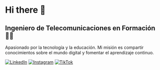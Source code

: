# Hi there 👋

## Ingeniero de Telecomunicaciones en Formación 👨‍💻

Apasionado por la tecnología y la educación. Mi misión es compartir conocimientos sobre el mundo digital y fomentar el aprendizaje continuo.


[![LinkedIn](https://img.shields.io/badge/LinkedIn-Connect-blue)](https://www.linkedin.com/in/brayansgl/)  [![Instagram](https://img.shields.io/badge/Instagram-Follow-pink?logo=instagram)](https://www.instagram.com/brayansgl/) [![TikTok](https://img.shields.io/badge/TikTok-Follow-black?logo=tiktok)](https://www.tiktok.com/@brayansgl_) 



